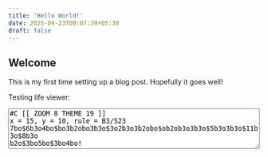 ```yaml
---
title: 'Hello World!'
date: 2025-09-23T00:07:39+05:30
draft: false
---
```


## Welcome

This is my first time setting up a blog post. Hopefully it goes well!

Testing life viewer:
<meta name="LifeViewer" content="viewer textarea 30 hide limit /rules/ .rule">
<script src="js/lv-plugin.js"></script>

<div class="viewer">
    <textarea style="width: 100%; max-width: 100%; height: auto" rows="5">
#C [[ ZOOM 8 THEME 19 ]]
x = 15, y = 10, rule = B3/S23
7bo$6b3o4bo$bo3b2obo3b3o$3o2b3o3b2obo$ob2ob3o3b3o$5b3o3b3o$11b3o$8b3o
b2o$3bo5bo$3bo4bo!
</textarea>
    <br>
    <canvas width="560" height="400"><canvas>
</div>